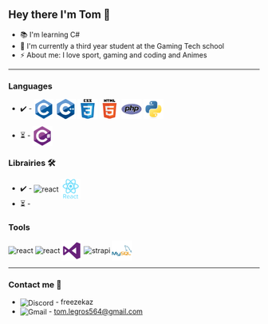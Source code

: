 ## Hey there I'm Tom 👋

- 📚 I'm learning C#
- 💼 I'm currently a third year student at the Gaming Tech school
- ⚡ About me: I love sport, gaming and coding and Animes

---


### Languages

- ✔️ - <img align="center" src="https://raw.githubusercontent.com/devicons/devicon/master/icons/c/c-original.svg" alt="c" width="40" height="40"/></img>
<img align="center" src="https://raw.githubusercontent.com/devicons/devicon/master/icons/cplusplus/cplusplus-original.svg" alt="cplusplus" width="40" height="40"/></img>
<img align="center" src="https://raw.githubusercontent.com/devicons/devicon/master/icons/css3/css3-original-wordmark.svg" alt="css3" width="40" height="40"/></img>
<img align="center" src="https://raw.githubusercontent.com/devicons/devicon/master/icons/html5/html5-original-wordmark.svg" alt="html5" width="40" height="40"/></img>
<img align="center" src="https://raw.githubusercontent.com/devicons/devicon/master/icons/php/php-original.svg" alt="php" width="40" height="40"/></img>
<img align="center" src="https://raw.githubusercontent.com/devicons/devicon/master/icons/python/python-original.svg" alt="python" width="40" height="40"/></img>


- ⏳ - <img align="center" src="https://raw.githubusercontent.com/devicons/devicon/master/icons/csharp/csharp-original.svg" alt="csharp" width="40" height="40"/></img>


 ### Librairies 🛠️
 
 - ✔️ - <img align="center" src="https://upload.wikimedia.org/wikipedia/commons/a/a0/SFML_Logo.svg" alt="react" width="40" height="40"/></img>
 <img align="center" src="https://raw.githubusercontent.com/devicons/devicon/master/icons/react/react-original-wordmark.svg" alt="react" width="40" height="40"/></img>
 - ⏳ -

### Tools

<img align="center" src="https://raw.githubusercontent.com/gilbarbara/logos/e0babf54f7ac9127942111bf177f549b709a60be/logos/git-icon.svg" alt="react" width="40" height="40"/></img>
<img align="center" src="https://raw.githubusercontent.com/gilbarbara/logos/e0babf54f7ac9127942111bf177f549b709a60be/logos/github-icon.svg" alt="react" width="40" height="40"/></img>
<img align="center" src="https://raw.githubusercontent.com/gilbarbara/logos/e0babf54f7ac9127942111bf177f549b709a60be/logos/visual-studio.svg" alt="react" width="40" height="40"/></img>
<img align="center" src="https://devicons.railway.app/i/strapi.svg" alt="strapi" width="40" height="40"/></img>
<img align="center" src="https://raw.githubusercontent.com/devicons/devicon/master/icons/mysql/mysql-original-wordmark.svg" alt="mysql" width="40" height="40"/></img>

---

### Contact me 💬

- <img align="center" alt="Discord" title="Discord" width="26px" src="https://raw.githubusercontent.com/gilbarbara/logos/e0babf54f7ac9127942111bf177f549b709a60be/logos/discord.svg" /> - freezekaz
- <img align="center" alt="Gmail" title="Email" width="26px" src="https://raw.githubusercontent.com/gilbarbara/logos/e0babf54f7ac9127942111bf177f549b709a60be/logos/google-gmail.svg" /> - tom.legros564@gmail.com


